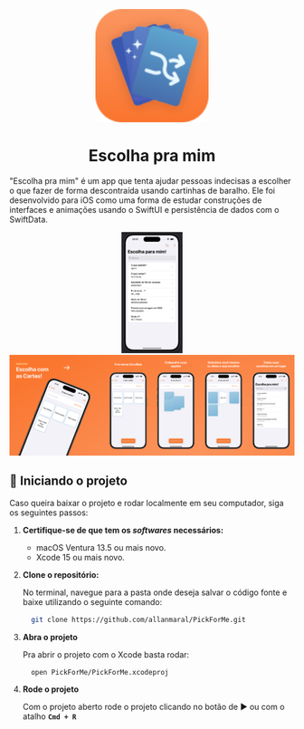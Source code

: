 <p align="center">
    <img alt="Logo Escolha pra mim!" src=".github/img/icon.svg" width="200" />
</p>
<h1 align="center">
    Escolha pra mim
</h1>

"Escolha pra mim" é um app que tenta ajudar pessoas indecisas a escolher o que fazer de forma descontraída usando cartinhas de baralho. Ele foi desenvolvido para iOS como uma forma de estudar construções de interfaces e animações usando o SwiftUI e persistência de dados com o SwiftData.

<p align="center">
    <img alt="Examplo de uso" src=".github/img/example.gif" width="108" />
    <img alt="Imagem loja" src=".github/img/promo.jpg" width="600" />
</p>

## 🚀 Iniciando o projeto

Caso queira baixar o projeto e rodar localmente em seu computador, siga os seguintes passos:

1. **Certifique-se de que tem os _softwares_ necessários:**

    * macOS Ventura 13.5 ou mais novo.
    * Xcode 15 ou mais novo.


1. **Clone o repositório:**

   No terminal, navegue para a pasta onde deseja salvar o código fonte e baixe utilizando o seguinte comando:

    ```sh
      git clone https://github.com/allanmaral/PickForMe.git
    ```

1. **Abra o projeto**

   Pra abrir o projeto com o Xcode basta rodar:

   ```sh
     open PickForMe/PickForMe.xcodeproj
   ```

1. **Rode o projeto**
  
   Com o projeto aberto rode o projeto clicando no botão de ▶️ ou com o atalho **`Cmd + R`**


